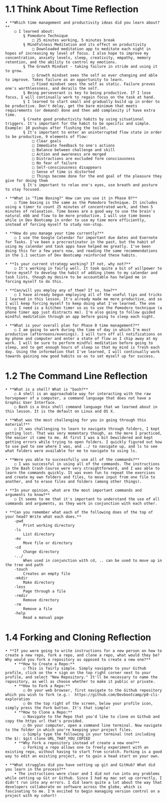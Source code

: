 # **1.1 Think About Time Reflection**
	
	• **Which time management and productivity ideas did you learn about?**
		○ I learned about:
			§ Pomodoro Technique
				□ 25 minutes working, 5 minutes break
			§ Mindfulness Meditation and its effect on productivity
				□ Downloaded meditation app to meditate each night in hopes of increasing my level of focus. I also hope to improve my concentration, anxiety levels, sleep, creativity, empathy, memory retention, and the ability to control my emotions.
			§ The Growth Mindset - taking failure in stride and using it to grow.
				□ Growth mindset sees the self as ever changing and able to improve. Takes failure as an opportunity to learn.
				□ Fixed mindset sees the self as static. Failure proves one's worthlessness, and derails the self.
			§ Being perseverant is key to being productive. If I lose focus, I will continually work to regain focus on the task at hand.
			§ I learned to start small and gradually build up in order to be productive. Don't delay, get the bare minimum that meets requirements (or demand) done and then add complexity if have extra time. 
			§ Create good productivity habits by using situational triggers. It's important for the habit to be specific and simple. Example: 10 pushups after flushing the toilet.
			§ It's important to enter an uninterrupted flow state in order to be productive, 9 elements of flow:
				□ Clear goals
				□ Immediate feedback to one's actions
				□ Balance between challenge and skill
				□ Action and awareness are merged
				□ Distractions are excluded form consciousness
				□ No fear of failure
				□ Self-consciousness disappears
				□ Sense of time is distorted
				□ Things become done for the end goal of the pleasure they give for doing them
			§ It's important to relax one's eyes, use breath and posture to stay focused.
	
	• **What is "Time Boxing?" How can you use it in Phase 0?**
		○ Time boxing is the same as the Pomodoro Technique. It includes using a timer to count 25 minutes of concentrated work, and then 5 minutes of relaxation. Time boxes are a good way to use the brain's natural ebb and flow to be more productive. I will use time boxes while in Dev Bootcamp in order to use my time more efficiently, instead of forcing myself to study non-stop.
	
	• **How do you manage your time currently?**
		○ I use the Google Calendar for important due dates and Evernote for Tasks. I've been a procrastinator in the past, but the habit of using my calendar and task apps have helped me greatly. I've been doing this for a few years now, and reading the same recommendations in the 1.1 section of Dev Bootcamp reinforced these habits.
	
	• **Is your current strategy working? If not, why not?**
		○ It's working in fairly well. It took quite a bit of willpower to force myself to develop the habit of adding items to my calendar and task lists, though my desire to be accountable has helped me in forcing myself to do this. 
	
	• **Can/will you employ any of them? If so, how?**
		○ I have already begun employing all of the useful tips and tricks I learned in this lesson. It's already made me more productive, and so I will keep forcing myself to keep doing what I've learned. The one thing I need is a kitchen timer so as to use the Pomodoro technique (a phone timer app just distracts me). I'm also going to follow guided mindful meditation through an app before going to sleep each night.
	
	• **What is your overall plan for Phase 0 time management?**
		○ I am going to work during the time of day in which I'm most productive (afternoons/evenings). I will turn off all notifications on my phone and computer and enter a state of flow as I chip away at my work. I will be sure to perform mindful meditation before going to sleep, and to get enough hours of sleep so that my mind is fresh each day. Using the information that I've learned, I will continually work towards gaining new good habits so as to set myself up for success.


# **1.2 The Command Line Reflection**

	• **What is a shell? What is "bash?**
		○ A shell is an approachable way for interacting with the raw horsepower of a computer, a command language that does not have a Graphic User Interface.
		○ Bash is a Unix shell command language that we learned about in this lesson. It is the default on Linux and OS X.
	 
	• **What was the most challenging for you in going through this material?**
		○ It was challenging to learn to navigate through folders, I kept getting lost. That was very momentary though, as the more I practiced, the easier it came to me. At first I was a bit bewildered and kept getting errors while trying to open folders. I quickly figured out how to use pwd to see where I was, and ../ to navigate up, and ls to see what folders were available for me to navigate to using ls.
	
	• **Were you able to successfully use all of the commands?**
		○ I was successful in using all of the commands. The instructions in the Bash Crash Course were very straightforward, and I was able to learn the commands quickly. It was even fun to repeat the exercises and create my own folders and files, to move input from one file to another, and to erase files and folders (among other things).
	
	• **In your opinion, what are the most important commands and arguments to know?**
		○ It seems to me that it's important to understand the use of all commands and arguments, as they work in conjunction with each other. 
	
	• **Can you remember what each of the following does of the top of your head? Write what each does.**
		-pwd
			Print working directory
		-ls
			List directory
		-mv
			Move file or directory
		-cd 
			Change directory
		-../
			When used in conjunction with cd, .. can be used to move up in the tree and path
		-touch
			Creates an empty file
		-mkdir
			Make directory
		-less
			Page through a file
		-rmdir
			Remove directory
		-rm
			Remove a file
		-help
			Read a manual page


# **1.4 Forking and Cloning Reflection**
	
	• **If you were going to write instructions for a new person on how to create a new repo, fork a repo, and clone a repo, what would they be? Why would you fork a repository as opposed to create a new one?**
		• **How to Create a Repo:**
			○ This is fairly simple. Simply navigate to your Github profile, click on the + sign on the top right corner next to your profile, and select "New Repository." It'll be necessary to name the repository, as well as choose whether to make it public or private.
		• **How to Fork a Repo:**
			○ On your web browser, first navigate to the Github repository which you wish to fork (e.g.:  https://github.com/Devbootcamp/p0-cli-exploration
			○ On the top right of the screen, below your profile icon, simply press the Fork button. It's that simple!
		• **How to Clone a Repo:**
			○ Navigate to the Repo that you'd like to clone on Github and copy the https url that's provided.
			○ On your computer, open a command line terminal. Now navigate to the folder in which you're keeping your project files.
			○ Simply type the following in your terminal (not including the $): $git clone URL_THAT_YOU_COPIED
		• **Why Fork a repository instead of create a new one?**
			○ Forking a repo allows one to freely experiment with an existing repo, without having to start from scratch. Forking is a good way to edit an existing project, or to gain a head start on your own.
	
	• **What struggles did you have setting up git and GitHub? What did you learn in the process?**
		• The instructions were clear and I did not run into any problems while setting up Git or Github. Since I had my mac set up correctly, I didn't run into any errors. I did learn quite a lot about the way that developers collaborate on software across the globe, which is fascinating to me. I'm excited to begin managing version control on a project with my cohort!